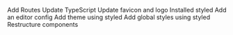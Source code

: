 Add Routes
Update TypeScript
Update favicon and logo
Installed styled
Add an editor config
Add theme using styled
Add global styles using styled
Restructure components
